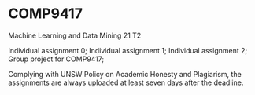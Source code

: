 # COMP9417
Machine Learning and Data Mining 21 T2

Individual assignment 0;
Individual assignment 1;
Individual assignment 2;
Group project for COMP9417;

Complying with UNSW Policy on Academic Honesty and Plagiarism, the assignments are always uploaded at least seven days after the deadline.